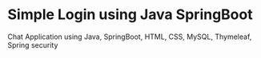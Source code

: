 # Simple Login using Java SpringBoot
Chat Application using Java, SpringBoot, HTML, CSS, MySQL, Thymeleaf, Spring security
